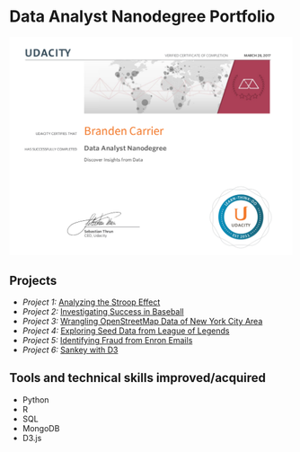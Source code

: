 # Data Analyst Nanodegree Portfolio

![Certificate](https://github.com/uipo78/data-analyst-nanodegree/blob/master/certificate.png)

## Projects

* *Project 1:* [Analyzing the Stroop Effect](https://github.com/uipo78/data-analyst-nanodegree/tree/master/P1)
* *Project 2:* [Investigating Success in Baseball](https://github.com/uipo78/data-analyst-nanodegree/tree/master/P2)
* *Project 3:* [Wrangling OpenStreetMap Data of New York City Area](https://github.com/uipo78/data-analyst-nanodegree/tree/master/P3)
* *Project 4:* [Exploring Seed Data from League of Legends](https://github.com/uipo78/data-analyst-nanodegree/tree/master/P4)
* *Project 5:* [Identifying Fraud from Enron Emails](https://github.com/uipo78/data-analyst-nanodegree/tree/master/P5)
* *Project 6:* [Sankey with D3](https://github.com/uipo78/data-analyst-nanodegree/tree/master/P6)

## Tools and technical skills improved/acquired
* Python
* R
* SQL
* MongoDB
* D3.js
